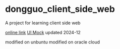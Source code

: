 # dongguo_client_side_web

A project for learning client side web

[online link](https://dongguowu.github.io/books-store-2023-web/)
[UI Mock](https://xd.adobe.com/view/f8322014-97a3-47af-bcf8-fba18ed240f6-ad61/)
updated 2024-12

modified on unbuntu
modified on oracle cloud
